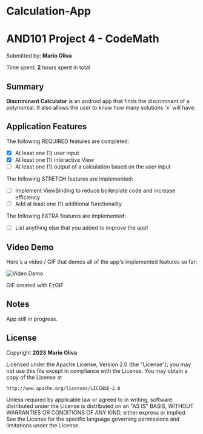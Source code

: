 # Calculation-App

<!-- (This is a comment) INSTRUCTIONS: Go through this page and fill out any **bolded** entries with their correct values.-->

# AND101 Project 4 - CodeMath

Submitted by: **Mario Oliva**

Time spent: **2** hours spent in total

## Summary

**Discriminant Calculator** is an android app that finds the discriminant of a polynomial. It also allows the user to know how many solutions 'x' will have.

## Application Features

<!-- (This is a comment) Please be sure to change the [ ] to [x] for any features you completed.  If a feature is not checked [x], you might miss the points for that item! -->

The following REQUIRED features are completed:

- [x] At least one (1) user input
- [x] At least one (1) interactive View
- [ ] At least one (1) output of a calculation based on the user input

The following STRETCH features are implemented:

- [ ] Implement ViewBinding to reduce boilerplate code and increase efficiency
- [ ] Add at least one (1) additional functionality

The following EXTRA features are implemented:

- [ ] List anything else that you added to improve the app!

## Video Demo

Here's a video / GIF that demos all of the app's implemented features so far:

<img src='https://im.ezgif.com/tmp/ezgif-1-635d1f8f42.gif' title='Video Demo' width='' alt='Video Demo' />

GIF created with EzGIF

<!-- Recommended tools:
- [Kap](https://getkap.co/) for macOS
- [ScreenToGif](https://www.screentogif.com/) for Windows
- [peek](https://github.com/phw/peek) for Linux. -->

## Notes

App still in progress.

## License

Copyright **2023** **Mario Oliva**

Licensed under the Apache License, Version 2.0 (the "License");
you may not use this file except in compliance with the License.
You may obtain a copy of the License at

    http://www.apache.org/licenses/LICENSE-2.0

Unless required by applicable law or agreed to in writing, software
distributed under the License is distributed on an "AS IS" BASIS,
WITHOUT WARRANTIES OR CONDITIONS OF ANY KIND, either express or implied.
See the License for the specific language governing permissions and
limitations under the License.
